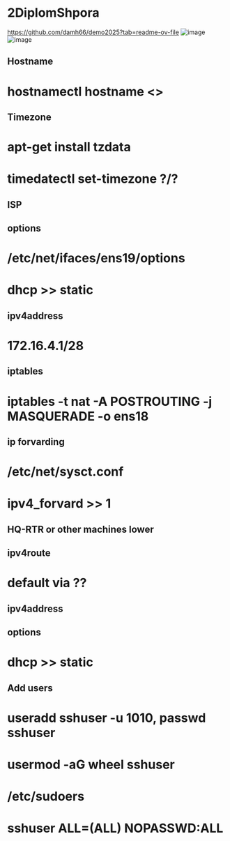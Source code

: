 # 2DiplomShpora
https://github.com/damh66/demo2025?tab=readme-ov-file
![image](https://github.com/user-attachments/assets/8069b661-75e5-47da-9aa1-f51f0e02ea9e)
![image](https://github.com/user-attachments/assets/97a4a35f-0d39-474a-a6a2-b48e13c8981f)



## Hostname
# hostnamectl hostname <>

## Timezone
# apt-get install tzdata
# timedatectl set-timezone ?/?

## ISP
## options
# /etc/net/ifaces/ens19/options
# dhcp >> static
## ipv4address
# 172.16.4.1/28
## iptables
# iptables -t nat -A POSTROUTING -j MASQUERADE -o ens18
## ip forvarding
# /etc/net/sysct.conf
# ipv4_forvard >> 1

## HQ-RTR or other machines lower
## ipv4route
# default via ??
## ipv4address
## options
# dhcp >> static 

## Add users
# useradd sshuser -u 1010, passwd sshuser
# usermod -aG wheel sshuser
# /etc/sudoers
# sshuser ALL=(ALL) NOPASSWD:ALL
